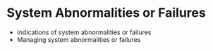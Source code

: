 # System Abnormalities or Failures

* Indications of system abnormalities or failures
* Managing system abnormalities or failures
